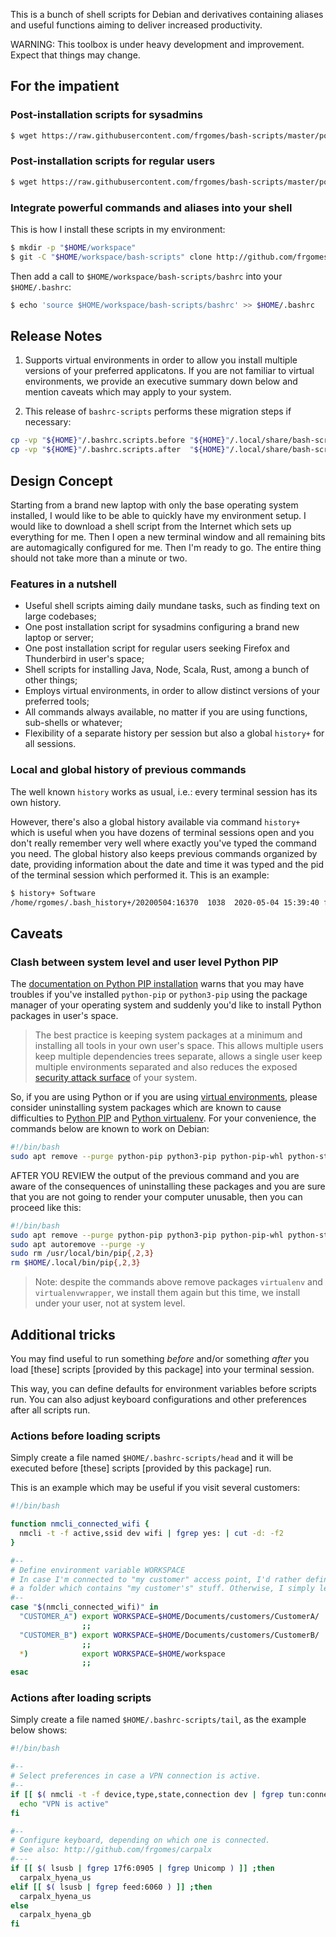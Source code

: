 This is a bunch of shell scripts for Debian and derivatives containing aliases and useful functions aiming to deliver increased productivity.

WARNING: This toolbox is under heavy development and improvement. Expect that things may change.

## For the impatient

### Post-installation scripts for sysadmins

```bash
$ wget https://raw.githubusercontent.com/frgomes/bash-scripts/master/postinstall-sysadmin.sh -O - | bash
```

### Post-installation scripts for regular users
```bash
$ wget https://raw.githubusercontent.com/frgomes/bash-scripts/master/postinstall-user.sh -O - | bash
```

### Integrate powerful commands and aliases into your shell

This is how I install these scripts in my environment:

```bash
$ mkdir -p "$HOME/workspace"
$ git -C "$HOME/workspace/bash-scripts" clone http://github.com/frgomes/bash-scripts
```

Then add a call to ``$HOME/workspace/bash-scripts/bashrc`` into your ``$HOME/.bashrc``:

```bash
$ echo 'source $HOME/workspace/bash-scripts/bashrc' >> $HOME/.bashrc
```

## Release Notes

1. Supports virtual environments in order to allow you install multiple versions of your preferred applicatons. If you are not familiar to virtual environments, we provide an executive summary down below and mention caveats which may apply to your system.

2. This release of ``bashrc-scripts`` performs these migration steps if necessary:

```bash
cp -vp "${HOME}"/.bashrc.scripts.before "${HOME}"/.local/share/bash-scripts/postactivate/head.d/000-default.sh
cp -vp "${HOME}"/.bashrc.scripts.after  "${HOME}"/.local/share/bash-scripts/postactivate/tail.d/999-default.sh
```

## Design Concept

Starting from a brand new laptop with only the base operating system installed, I would like to be able to quickly have my environment setup. I would like to download a shell script from the Internet which sets up everything for me. Then I open a new terminal window and all remaining bits are automagically configured for me. Then I'm ready to go. The entire thing should not take more than a minute or two.

### Features in a nutshell

* Useful shell scripts aiming daily mundane tasks, such as finding text on large codebases;
* One post installation script for sysadmins configuring a brand new laptop or server;
* One post installation script for regular users seeking Firefox and Thunderbird in user's space;
* Shell scripts for installing Java, Node, Scala, Rust, among a bunch of other things;
* Employs virtual environments, in order to allow distinct versions of your preferred tools;
* All commands always available, no matter if you are using functions, sub-shells or whatever;
* Flexibility of a separate history per session but also a global ``history+`` for all sessions.

### Local and global history of previous commands

The well known ``history`` works as usual, i.e.: every terminal session has its own history.

However, there's also a global history available via command ``history+`` which is useful when you have dozens of terminal sessions open and you don't really remember very well where exactly you've typed the command you need. The global history also keeps previous commands organized by date, providing information about the date and time it was typed and the pid of the terminal session which performed it. This is an example:

```bash
$ history+ Software
/home/rgomes/.bash_history+/20200504:16370  1038  2020-05-04 15:39:40 frg sh Software | cut -d: -f1 | sort | uniq | while read file ;do sed 's|$ {Software}/| "${Software}"/|g' -i $file ;done
```

## Caveats

### Clash between system level and user level Python PIP

The [documentation on Python PIP installation](https://pip.pypa.io/en/stable/installing/) warns that you may have troubles if you've installed ``python-pip`` or ``python3-pip`` using the package manager of your operating system and suddenly you'd like to install Python packages in user's space.

> The best practice is keeping system packages at a minimum and installing all tools in your own user's space. This allows multiple users keep multiple dependencies trees separate, allows a single user keep multiple environments separated and also reduces the exposed [security attack surface](https://en.wikipedia.org/wiki/Attack_surface) of your system.

So, if you are using Python or if you are using [virtual environments](https://realpython.com/python-virtual-environments-a-primer/), please consider uninstalling system packages which are known to cause difficulties to [Python PIP](https://pip.pypa.io) and [Python virtualenv](https://virtualenv.pypa.io). For your convenience, the commands below are known to work on Debian:

```bash
#!/bin/bash
sudo apt remove --purge python-pip python3-pip python-pip-whl python-stevedore virtualenv virtualenv-clone virtualenvwrapper python-virtualenv python-virtualenv-clone python3-virtualenv python2-dev python3-dev -V -s
```

AFTER YOU REVIEW the output of the previous command and you are aware of the consequences of uninstalling these packages and you are sure that you are not going to render your computer unusable, then you can proceed like this:

```bash
#!/bin/bash
sudo apt remove --purge python-pip python3-pip python-pip-whl python-stevedore virtualenv virtualenv-clone virtualenvwrapper python-virtualenv python-virtualenv-clone python3-virtualenv python2-dev python3-dev -y
sudo apt autoremove --purge -y
sudo rm /usr/local/bin/pip{,2,3}
rm $HOME/.local/bin/pip{,2,3}
```

> Note: despite the commands above remove packages ``virtualenv`` and ``virtualenvwrapper``, we install them again but this time, we install under your user, not at system level.


## Additional tricks

You may find useful to run something _before_ and/or something _after_ you load [these] scripts
[provided by this package] into your terminal session.

This way, you can define defaults for environment variables before scripts run.
You can also adjust keyboard configurations and other preferences after all scripts run.

### Actions before loading scripts

Simply create a file named ``$HOME/.bashrc-scripts/head`` and it will be executed before
[these] scripts [provided by this package] run.

This is an example which may be useful if you visit several customers:

```bash
#!/bin/bash

function nmcli_connected_wifi {
  nmcli -t -f active,ssid dev wifi | fgrep yes: | cut -d: -f2
}

#--
# Define environment variable WORKSPACE
# In case I'm connected to "my customer" access point, I'd rather defined it as
# a folder which contains "my customer's" stuff. Otherwise, I simply left undefined.
#--
case "$(nmcli_connected_wifi)" in
  "CUSTOMER_A") export WORKSPACE=$HOME/Documents/customers/CustomerA/
                ;;
  "CUSTOMER_B") export WORKSPACE=$HOME/Documents/customers/CustomerB/
                ;;
  *)            export WORKSPACE=$HOME/workspace
                ;;
esac
```

### Actions after loading scripts

Simply create a file named ``$HOME/.bashrc-scripts/tail``, as the example below shows:

```bash
#!/bin/bash

#--
# Select preferences in case a VPN connection is active.
#--
if [[ $( nmcli -t -f device,type,state,connection dev | fgrep tun:connected:tun0 ) ]] ;then
  echo "VPN is active"
fi

#--
# Configure keyboard, depending on which one is connected.
# See also: http://github.com/frgomes/carpalx
#---
if [[ $( lsusb | fgrep 17f6:0905 | fgrep Unicomp ) ]] ;then
  carpalx_hyena_us
elif [[ $( lsusb | fgrep feed:6060 ) ]] ;then
  carpalx_hyena_us
else
  carpalx_hyena_gb
fi
```
